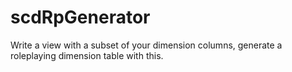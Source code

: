 # scdRpGenerator
Write a view with a subset of your dimension columns, generate a roleplaying dimension table with this.
